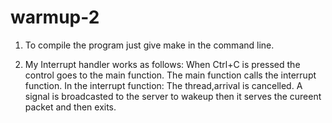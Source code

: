 warmup-2
========


1. To compile the program just give make in the command line.

2. My Interrupt handler works as follows:
	 When Ctrl+C is pressed the control goes to the main function.
	 The main function calls the interrupt function.
	 In the interrupt function: The thread,arrival  is cancelled. A signal is broadcasted to the server to wakeup then it
   serves the cureent packet and then exits. 
